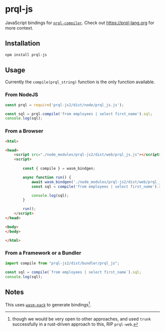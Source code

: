 # prql-js

JavaScript bindings for [`prql-compiler`](https://github.com/prql/prql/). Check out <https://prql-lang.org> for more
context.

## Installation

```sh
npm install prql-js
```

## Usage

Currently the `compile(prql_string)` function is the only function available.


### From NodeJS
```javascript
const prql = require('prql-js2/dist/node/prql_js.js');

const sql = prql.compile('from employees | select first_name').sql;
console.log(sql);
```

### From a Browser
```html
<html>

<head>
    <script src="./node_modules/prql-js2/dist/web/prql_js.js"></script>
    <script>
        
        const { compile } = wasm_bindgen;

        async function run() {
            await wasm_bindgen('./node_modules/prql-js2/dist/web/prql_js_bg.wasm');
            const sql = compile('from employees | select first_name').sql;

            console.log(sql);
        }

        run();
    </script>
</head>

<body>
</body>

</html>

```

### From a Framework or a Bundler

```typescript
import compile from "prql-js2/dist/bundler/prql_js";

const sql = compile(`from employees | select first_name`).sql;
console.log(sql);
```
## Notes


This uses
[`wasm-pack`](https://rustwasm.github.io/docs/wasm-pack/tutorials/npm-browser-packages/index.html)
to generate bindings[^1].

[^1]: though we would be very open to other approaches, and used `trunk`
successfully in a rust-driven approach to this, RIP `prql-web`.
